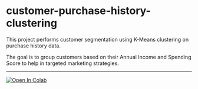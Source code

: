 # customer-purchase-history-clustering

This project performs customer segmentation using K-Means clustering on purchase history data.

The goal is to group customers based on their Annual Income and Spending Score to help in targeted marketing strategies.

---

[![Open In Colab](https://colab.research.google.com/assets/colab-badge.svg)](https://colab.research.google.com/github/Prajwal-Kotian2211/customer-purchase-history-clustering/blob/main/KMeans_Clustering.ipynb)
